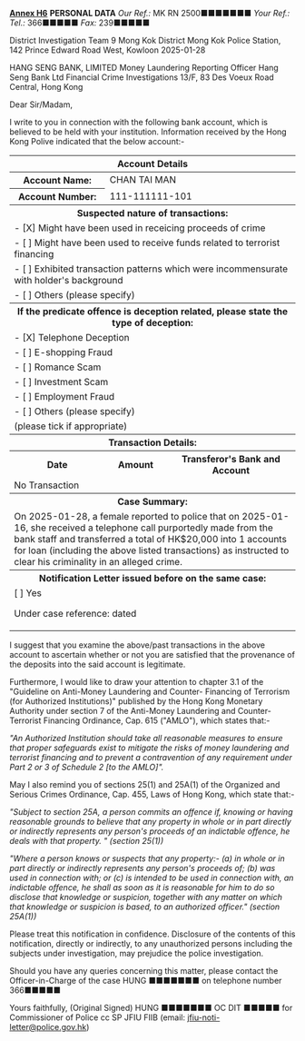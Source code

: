 **<u>Annex H6</u>**
**PERSONAL DATA**
*Our Ref.:* MK RN 2500■■■■■■■
*Your Ref.:* 
*Tel.:* 366■■■■■
*Fax:* 239■■■■■

District Investigation Team 9
Mong Kok District
Mong Kok Police Station,
142 Prince Edward Road West,
Kowloon
2025-01-28

HANG SENG BANK, LIMITED
Money Laundering Reporting Officer
Hang Seng Bank Ltd
Financial Crime Investigations
13/F, 83 Des Voeux Road Central,
Hong Kong

Dear Sir/Madam,

I write to you in connection with the following bank account, which is believed to be held with your institution. Information received by the Hong Kong Polive indicated that the below account:-

<table>
<thead><tr><th colspan='3'>Account Details</th></tr></thead>
<tbody>
<tr><th>Account Name:</th><td colspan='2'>CHAN TAI MAN</td></tr><tr><th>Account Number:</th><td colspan='2'>111-111111-101</td></tr>
<tr><th colspan='3'>Suspected nature of transactions:</th><tr><tr><td colspan='3'> - [X] Might have been used in receicing proceeds of crime</td></tr><tr><td colspan='3'> - [ ] Might have been used to receive funds related to terrorist financing</td></tr><tr><td colspan='3'> - [ ] Exhibited transaction patterns which were incommensurate with holder's background</td></tr><tr><td colspan='3'> - [ ] Others (please specify) </td></tr>
<tr><th colspan='3'>If the predicate offence is deception related, please state the type of deception:</th><tr><tr><td colspan='3'> - [X] Telephone Deception</td></tr><tr><td colspan='3'> - [ ] E-shopping Fraud</td></tr><tr><td colspan='3'> - [ ] Romance Scam</td></tr><tr><td colspan='3'> - [ ] Investment Scam</td></tr><tr><td colspan='3'> - [ ] Employment Fraud</td></tr><tr><td colspan='3'> - [ ] Others (please specify) </td></tr><tr><td colspan='3'>(please tick if appropriate)</td></tr>
<tr><th colspan='3'>Transaction Details:</th><tr><tr><th>Date</th><th>Amount</th><th>Transferor's Bank and Account</th></tr>
<tr><td>No Transaction</td></tr>
<tr><th colspan='3'>Case Summary:</th></tr><tr><td colspan='3'>On 2025-01-28, a female reported to police that on 2025-01-16, she received a telephone
call purportedly made from the bank staff and transferred a total of HK$20,000 into 1
accounts for loan (including the above listed transactions) as instructed to clear his
criminality in an alleged crime.</td></tr>
<tr><th colspan='3'>Notification Letter issued before on the same case:</th></tr><tr><td colspan='3'> [ ] Yes

Under case reference: dated </td></tr>
</tbody>
</table>

I suggest that you examine the above/past transactions in the above account to ascertain whether or not you are satisfied that the provenance of the deposits into the said account is legitimate.

Furthermore, I would like to draw your attention to chapter 3.1 of the "Guideline on Anti-Money Laundering and Counter- Financing of Terrorism (for Authorized Institutions)" published by the Hong Kong Monetary Authority under section 7 of the Anti-Money Laundering and Counter-Terrorist Financing Ordinance, Cap. 615 ("AMLO"), which states that:-

*"An Authorized Institution should take all reasonable measures to ensure that proper safeguards exist to mitigate the risks of money laundering and terrorist financing and to prevent a contravention of any requirement under Part 2 or 3 of Schedule 2 [to the AMLO]".*

May I also remind you of sections 25(1) and 25A(1) of the Organized and Serious Crimes Ordinance, Cap. 455, Laws of Hong Kong, which state that:-

*"Subject to section 25A, a person commits an offence if, knowing or having reasonable grounds to believe that any property in whole or in part directly or indirectly represents any person's proceeds of an indictable offence, he deals with that property. " (section 25(1))*

*\"Where a person knows or suspects that any property:-
(a) in whole or in part directly or indirectly represents any person's proceeds of;
(b) was used in connection with; or
(c) is intended to be used in connection with,
an indictable offence, he shall as soon as it is reasonable for him to do so disclose that knowledge or suspicion, together with any matter on which that knowledge or suspicion is based, to an authorized officer.\" (section 25A(1))*

Please treat this notification in confidence. Disclosure of the contents of this notification, directly or indirectly, to any unauthorized persons including the subjects under investigation, may prejudice the police investigation.

Should you have any queries concerning this matter, please contact the Officer-in-Charge of the case HUNG ■■■■■■■ on telephone number 366■■■■■

Yours faithfully,
(Original Signed)
HUNG ■■■■■■■
OC DIT ■■■■■
for Commissioner of Police
cc SP JFIU FIIB
(email: jfiu-noti-letter@police.gov.hk)